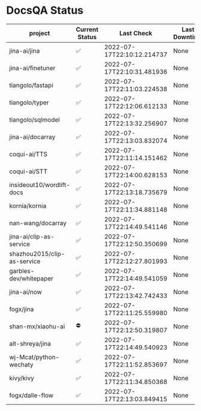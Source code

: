 # DocsQA Status

|          project          |Current Status|        Last Check        |Last Downtime|
|---------------------------|--------------|--------------------------|-------------|
|jina-ai/jina               |✅            |2022-07-17T22:10:12.214737|None         |
|jina-ai/finetuner          |✅            |2022-07-17T22:10:31.481936|None         |
|tiangolo/fastapi           |✅            |2022-07-17T22:11:03.224538|None         |
|tiangolo/typer             |✅            |2022-07-17T22:12:06.612133|None         |
|tiangolo/sqlmodel          |✅            |2022-07-17T22:13:32.256907|None         |
|jina-ai/docarray           |✅            |2022-07-17T22:13:03.832074|None         |
|coqui-ai/TTS               |✅            |2022-07-17T22:11:14.151462|None         |
|coqui-ai/STT               |✅            |2022-07-17T22:14:00.628153|None         |
|insideout10/wordlift-docs  |✅            |2022-07-17T22:13:18.735679|None         |
|kornia/kornia              |✅            |2022-07-17T22:11:34.881148|None         |
|nan-wang/docarray          |✅            |2022-07-17T22:14:49.541146|None         |
|jina-ai/clip-as-service    |✅            |2022-07-17T22:12:50.350699|None         |
|shazhou2015/clip-as-service|✅            |2022-07-17T22:12:27.801993|None         |
|garbles-dev/whitepaper     |✅            |2022-07-17T22:14:49.541059|None         |
|jina-ai/now                |✅            |2022-07-17T22:13:42.742433|None         |
|fogx/jina                  |✅            |2022-07-17T22:11:25.559980|None         |
|shan-mx/xiaohu-ai          |⛔️           |2022-07-17T22:12:50.319807|None         |
|alt-shreya/jina            |✅            |2022-07-17T22:14:49.540923|None         |
|wj-Mcat/python-wechaty     |✅            |2022-07-17T22:11:52.853697|None         |
|kivy/kivy                  |✅            |2022-07-17T22:11:34.850368|None         |
|fogx/dalle-flow            |✅            |2022-07-17T22:13:03.849415|None         |
